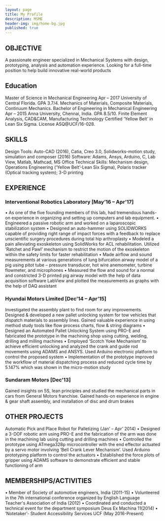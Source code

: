 ```yaml
---
layout: page
title: My Profile
description: MSME
header-img: img/home-bg.jpg
published: true
---
```

## OBJECTIVE
A passionate engineer specialized in Mechanical Systems with design, prototyping, analysis and automation experience. Looking for a full-time position to help build innovative real-world products  

## Education 
Master of Science in Mechanical Engineering 	Apr – 2017 
University of Central Florida. GPA 3.7/4. Mechanics of Materials, Composite Materials, Continuum Mechanics. 
Bachelor of Engineering in Mechanical Engineering 	Apr – 2015 
Anna University, Chennai, India. GPA 8.5/10. Finite Element Analysis, CAD&CAM, Manufacturing Technology 
Certified ‘Yellow Belt’ in Lean Six Sigma. License ASQ@UCF/16-028.                                                                                                                                                                                                                                 
## SKILLS
Design Tools: Auto-CAD (2016), Catia, Creo 3.0, Solidworks-motion study, simulation and composer (2016)
Software: Adams, Ansys, Arduino, C, Lab View, Matlab, Mathcad, MS Office
Technical Skills: Mechanism design, Operations Engineering (‘Yellow Belt’-Lean Six Sigma), Polaris tracker (Optical tracking system); 3-D printing 

## EXPERIENCE
### Interventional Robotics Laboratory	[May’16 – Apr’17]
•	As one of the five founding members of this lab, had tremendous hands-on experience in organizing and setting up computers and lab equipment. 
•	Engineered a passive robotic arm and worked on a laparoscopic stabilization system
•	Designed an auto-hammer using SOLIDWORKS capable of providing right range of impact forces with a feedback to replace unscientific surgery procedures during total hip arthroplasty
•	Modeled a pain alleviating exoskeleton using SolidWorks for ACL rehabilitation. Utilized ‘Ratchet and Pawl’ mechanism to restrict the motion of the exoskeleton within the safety limits for faster rehabilitation
•	Made airflow and sound measurements at various generations of lung bifurcation airway model of a pig using pitot tube – pressure transducer, hot wire anemometer, turbine flowmeter, and microphones
•	Measured the flow and sound for a normal and constricted 3-D printed pig airway model with the help of data acquisition software LabView and plotted the measurements as graphs with the help of DAQ assistant
### Hyundai Motors Limited	[Dec’14 – Apr’15]
Investigated the assembly plant to find room for any improvements. Designed & developed a new pallet unlocking system for tow vehicles that dispatch materials to assembly lines. Gained valuable experience in using method study tools like flow process charts, flow & string diagrams
•	Designed an Automated Pallet Unlocking System using PRO-E and fabricated the prototype in the machining shop using cutting, welding, drilling and milling machines
•	Employed ‘Scotch Yoke Mechanism’ to achieve efficient unlocking and analyzed the crank and guide rod movements using ADAMS and ANSYS. Used Arduino electronic platform to control the proposed system
•	Implementation of the prototype improved the workflow of material dispatching process and reduced cycle time by 5.147% which was shown in the micro-motion study
### Sundaram Motors	[Dec'13]
Gained insights on 5S, lean principles and studied the mechanical parts in cars from General Motors franchise. Gained hands-on experience in engine & gear shaft assembly, and installation of disc and drum brakes

## OTHER PROJECTS
Automatic Pick and Place Robot for Palletizing (Jan’ – Apr’ 2014)
•	Designed a 3-DOF robotic arm using PRO-E and the fabrication of the arm was done in the machining lab using cutting and drilling machines 
•	Controlled the prototype using ATmega328p microcontroller with the end effector actuated by a servo motor involving ‘Bell Crank Lever Mechanism’. Used Arduino prototyping platform to control the actuators 
•	Established the force plots of gripper using ADAMS software to demonstrate efficient and stable functioning of arm 

## MEMBERSHIPS/ACTIVITIES
•	Member of Society of automotive engineers, India (2011-15)
•	Volunteered in the 7th international conference organized by English Language Teacher's Association of India (2012)
•	Coordinated and conducted a technical event for the department symposium Deus Ex Machina 11(2014)
•	‘Notetaker’- Student Accessibility Services UCF (May 2016-Present)
